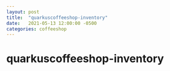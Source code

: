 ```yaml
---
layout: post
title:  "quarkuscoffeeshop-inventory"
date:   2021-05-13 12:00:00 -0500
categories: coffeeshop
---
```


# quarkuscoffeeshop-inventory